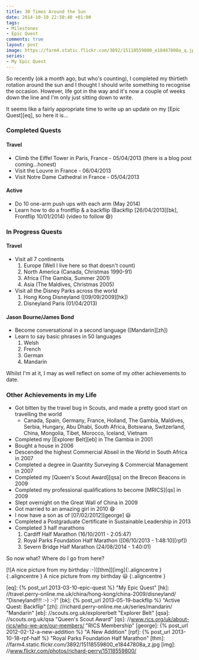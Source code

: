 ```yaml
---
title: 30 Times Around the Sun
date: 2014-10-10 22:50:40 +01:00
tags:
- Milestones
- Epic Quest
comments: true
layout: post
image: https://farm4.static.flickr.com/3892/15118559800_e18447808a_q.jpg
series:
- My Epic Quest
---
```


So recently (ok a month ago, but who's counting), I completed my
thirtieth rotation around the sun and I thought I should write something to recognise the occasion.
However, life got in the way and it's now a couple of weeks down the line and I'm only just sitting
down to write.

It seems like a fairly appropriate time to write up an update on my [Epic Quest][eq], so here it is...

### Completed Quests

#### Travel

* Climb the Eiffel Tower in Paris, France - 05/04/2013 (there is a blog post coming...honest)
* Visit the Louvre in France - 06/04/2013
* Visit Notre Dame Cathedral in France - 05/04/2013

#### Active

* Do 10 one-arm push ups with each arm (May 2014)
* Learn how to do a frontflip & a backflip (Backflip [26/04/2013][bk], Frontflip 10/01/2014) (video to follow :smile:)

### In Progress Quests

#### Travel

* Visit all 7 continents
  1. Europe (Well I live here so that doesn't count)
  2. North America (Canada, Christmas 1990-91)
  3. Africa (The Gambia, Summer 2001)
  4. Asia (The Maldives, Christmas 2005)
* Visit all the Disney Parks across the world
  1. Hong Kong Disneyland ([09/09/2009][hk])
  2. Disneyland Paris (01/04/2013)

#### Jason Bourne/James Bond

* Become conversational in a second language ([Mandarin][zh])
* Learn to say basic phrases in 50 languages
  1. Welsh
  2. French
  3. German
  4. Mandarin

Whilst I'm at it, I may as well reflect on some of my other achievements to date.

### Other Achievements in my Life

* Got bitten by the travel bug in Scouts, and made a pretty good start on travelling the world
  * Canada, Spain, Germany, France, Holland, The Gambia, Maldives, Serbia, Hungary, Abu Dhabi, South Africa, Botswana, Switzerland, China, Mongolia, Tibet, Morocco, Iceland, Vietnam
* Completed my [Explorer Belt][eb] in The Gambia in 2001
* Bought a house in 2006
* Descended the highest Commercial Abseil in the World in South Africa in 2007
* Completed a degree in Quantity Surveying & Commercial Management in 2007
* Completed my [Queen's Scout Award][qsa] on the Brecon Beacons in 2009
* Completed my professional qualifications to become [MRICS][qs] in 2009
* Slept overnight on the Great Wall of China in 2009
* Got married to an amazing girl in 2010 :smile:
* I now have a son as of [07/02/2012][george] :smiley: 
* Completed a  Postgraduate Certificate in Sustainable Leadership in 2013
* Completed 3 half marathons
  1. Cardiff Half Marathon (16/10/2011 - 2:05:47)
  2. Royal Parks Foundation Half Marathon ([06/10/2013 - 1:48:10][rpf])
  3. Severn Bridge Half Marathon (24/08/2014 - 1:40:01)

So now what? Where do I go from here?


[![A nice picture from my birthday :-)][thm]][img]{:.aligncentre }
{:.aligncentre }
A nice picture from my birthday :smiley:
{:.aligncentre }

[eq]: {% post_url 2013-03-10-epic-quest %} "My Epic Quest"
[hk]: //travel.perry-online.me.uk/china/hong-kong/china-2009/disneyland/ "Disneyland!!!! :-) :-)"
[bk]: {% post_url 2013-05-19-backflip %} "Active Quest: Backflip"
[zh]: //richard.perry-online.me.uk/series/mandarin/ "Mandarin"
[eb]: //scouts.org.uk/explorerbelt "Explorer Belt"
[qsa]: //scouts.org.uk/qsa "Queen's Scout Award"
[qs]: //www.rics.org/uk/about-rics/who-we-are/our-members/ "RICS Membership"
[george]: {% post_url 2012-02-12-a-new-addition %} "A New Addition"
[rpf]: {% post_url 2013-10-18-rpf-half %} "Royal Parks Foundation Half Marathon"
[thm]: //farm4.static.flickr.com/3892/15118559800_e18447808a_z.jpg
[img]: //www.flickr.com/photos/richard-perry/15118559800/